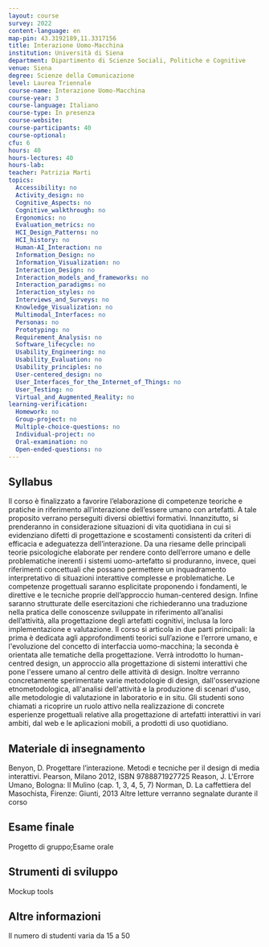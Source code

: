 ```yaml
---
layout: course
survey: 2022
content-language: en
map-pin: 43.3192189,11.3317156
title: Interazione Uomo-Macchina
institution: Università di Siena
department: Dipartimento di Scienze Sociali, Politiche e Cognitive
venue: Siena
degree: Scienze della Comunicazione
level: Laurea Triennale
course-name: Interazione Uomo-Macchina
course-year: 3
course-language: Italiano
course-type: In presenza
course-website: 
course-participants: 40
course-optional: 
cfu: 6
hours: 40
hours-lectures: 40
hours-lab: 
teacher: Patrizia Marti
topics: 
  Accessibility: no 
  Activity_design: no 
  Cognitive_Aspects: no 
  Cognitive_walkthrough: no 
  Ergonomics: no 
  Evaluation_metrics: no 
  HCI_Design_Patterns: no 
  HCI_history: no 
  Human-AI_Interaction: no 
  Information_Design: no 
  Information_Visualization: no 
  Interaction_Design: no 
  Interaction_models_and_frameworks: no 
  Interaction_paradigms: no 
  Interaction_styles: no 
  Interviews_and_Surveys: no 
  Knowledge_Visualization: no 
  Multimodal_Interfaces: no 
  Personas: no 
  Prototyping: no 
  Requirement_Analysis: no 
  Software_lifecycle: no 
  Usability_Engineering: no 
  Usability_Evaluation: no 
  Usability_principles: no 
  User-centered_design: no 
  User_Interfaces_for_the_Internet_of_Things: no 
  User_Testing: no 
  Virtual_and_Augmented_Reality: no 
learning-verification: 
  Homework: no 
  Group-project: no 
  Multiple-choice-questions: no 
  Individual-project: no 
  Oral-examination: no 
  Open-ended-questions: no 
---
```



## Syllabus 
Il corso è finalizzato a favorire l’elaborazione di competenze teoriche e pratiche in riferimento  all’interazione dell’essere umano con artefatti. A tale proposito verrano perseguiti diversi obiettivi formativi.
Innanzitutto, si prenderanno in considerazione situazioni di vita quotidiana in cui si evidenziano difetti di progettazione e scostamenti consistenti da criteri di efficacia e adeguatezza dell’interazione.
Da una riesame delle principali teorie psicologiche elaborate per rendere conto dell’errore umano e delle problematiche inerenti i sistemi uomo-artefatto si produranno, invece, quei riferimenti concettuali che possano permettere un inquadramento interpretativo di situazioni interattive complesse e problematiche.
Le competenze progettuali saranno esplicitate proponendo i fondamenti, le direttive e le tecniche proprie dell’approccio human-centered design.
Infine saranno strutturate delle esercitazioni che richiederanno una traduzione nella pratica delle conoscenze sviluppate in riferimento all’analisi dell’attività, alla progettazione degli artefatti cognitivi, inclusa la loro implementazione e valutazione.
Il corso si articola in due parti principali: la prima è dedicata agli approfondimenti teorici sull’azione e l’errore umano, e l'evoluzione del concetto di interfaccia uomo-macchina; la seconda è orientata alle tematiche della progettazione. Verrà introdotto lo human-centred design, un approccio alla progettazione di sistemi interattivi che pone l'essere umano al centro delle attività di design. Inoltre verranno concretamente sperimentate varie metodologie di design, dall'osservazione etnometodologica, all'analisi dell'attività e la produzione di scenari d'uso, alle metodologie di valutazione in laboratorio e in situ.
Gli studenti sono chiamati a ricoprire un ruolo attivo nella realizzazione di concrete esperienze progettuali relative alla progettazione di artefatti interattivi in vari ambiti, dal web e le aplicazioni mobili, a prodotti di uso quotidiano.

## Materiale di insegnamento 
Benyon, D. Progettare l’interazione. Metodi e tecniche per il design di media interattivi. Pearson, Milano 2012, ISBN 9788871927725
Reason, J. L'Errore Umano, Bologna: Il Mulino (cap. 1, 3, 4, 5, 7)
Norman, D. La caffettiera del Masochista, Firenze: Giunti, 2013
Altre letture verranno segnalate durante il corso

## Esame finale 
Progetto di gruppo;Esame orale

## Strumenti di sviluppo 
Mockup tools

## Altre informazioni 
Il numero di studenti varia da 15 a 50

